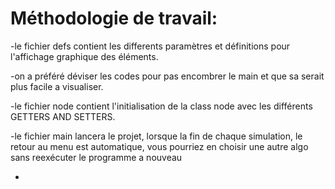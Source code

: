 # Méthodologie de travail:

-le fichier defs contient les differents paramètres et définitions pour l'affichage graphique des éléments.

-on a préféré déviser les codes pour pas encombrer le main et que sa serait plus facile a visualiser.

-le fichier node contient l'initialisation de la class node avec les différents GETTERS AND SETTERS.

-le fichier main lancera le projet, lorsque la fin de chaque simulation, le retour au menu est automatique, vous pourriez en choisir une autre algo sans reexécuter le programme a nouveau

-
